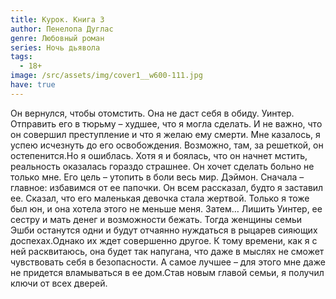 ```yaml
---
title: Курок. Книга 3
author: Пенелопа Дуглас
genre: Любовный роман
series: Ночь дьявола
tags:
  - 18+
image: /src/assets/img/cover1__w600-111.jpg
have: true
---
```

Он вернулся, чтобы отомстить. Она не даст себя в обиду. Уинтер. Отправить его в тюрьму – худшее, что я могла сделать. И не важно, что он совершил преступление и что я желаю ему смерти. Мне казалось, я успею исчезнуть до его освобождения. Возможно, там, за решеткой, он остепенится.Но я ошиблась. Хотя я и боялась, что он начнет мстить, реальность оказалась гораздо страшнее. Он хочет сделать больно не только мне. Его цель – утопить в боли весь мир. Дэймон. Сначала – главное: избавимся от ее папочки. Он всем рассказал, будто я заставил ее. Сказал, что его маленькая девочка стала жертвой. Только я тоже был юн, и она хотела этого не меньше меня. Затем… Лишить Уинтер, ее сестру и мать денег и возможности бежать. Тогда женщины семьи Эшби останутся одни и будут отчаянно нуждаться в рыцарев сияющих доспехах.Однако их ждет совершенно другое. К тому времени, как я с ней расквитаюсь, она будет так напугана, что даже в мыслях не сможет чувствовать себя в безопасности. А самое лучшее – для этого мне даже не придется вламываться в ее дом.Став новым главой семьи, я получил ключи от всех дверей.

